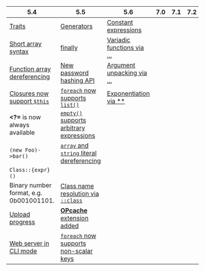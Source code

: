 5.4|5.5|5.6|7.0|7.1|7.2
--|--|--|--|--|--
[Traits](http://php.net/manual/en/language.oop5.traits.php)|[Generators](http://php.net/manual/en/language.generators.php)|[Constant expressions](http://php.net/manual/en/migration56.new-features.php#migration56.new-features.const-scalar-exprs)
[Short array syntax](http://php.net/manual/en/language.types.array.php#language.types.array.syntax.array-func)|[finally](http://php.net/manual/en/language.exceptions.php#language.exceptions.finally)|[Variadic functions via ...](http://php.net/manual/en/migration56.new-features.php#migration56.new-features.variadics)
[Function array dereferencing](https://wiki.php.net/rfc/functionarraydereferencing)|[New password hashing API](http://php.net/manual/en/migration55.new-features.php#migration55.new-features.password)|[Argument unpacking via ...](https://wiki.php.net/rfc/argument_unpacking)
[Closures now support `$this`](http://php.net/manual/en/functions.anonymous.php)|[`foreach` now supports `list()`](http://php.net/manual/en/migration55.new-features.php#migration55.new-features.foreach-list)|[Exponentiation via **](http://php.net/manual/en/function.pow.php)
**<?=** is now always available|[`empty()` supports arbitrary expressions](http://php.net/manual/en/migration55.new-features.php#migration55.new-features.empty)|
`(new Foo)->bar()`|[`array` and `string` literal dereferencing](http://php.net/manual/en/migration55.new-features.php#migration55.new-features.const-dereferencing)|
`Class::{expr}()`|
Binary number format, e.g. 0b001001101.|[Class name resolution via `::class`](http://php.net/manual/en/migration55.new-features.php#migration55.new-features.class-name)|
[Upload progress](http://php.net/manual/en/session.upload-progress.php)|[**OPcache** extension added](http://php.net/manual/en/migration55.new-features.php#migration55.new-features.opcache)|
[Web server in CLI mode](http://php.net/manual/en/features.commandline.webserver.php)|[`foreach` now supports non-scalar keys](http://php.net/manual/en/migration55.new-features.php#migration55.new-features.non-scalar-iterator-keys)|
